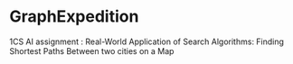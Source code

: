 # GraphExpedition
1CS AI assignment : Real-World Application of Search Algorithms: Finding  Shortest Paths Between two cities on a Map
